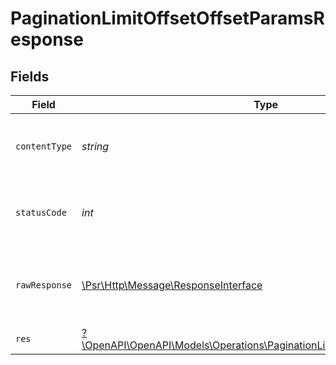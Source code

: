 # PaginationLimitOffsetOffsetParamsResponse


## Fields

| Field                                                                                                                                       | Type                                                                                                                                        | Required                                                                                                                                    | Description                                                                                                                                 |
| ------------------------------------------------------------------------------------------------------------------------------------------- | ------------------------------------------------------------------------------------------------------------------------------------------- | ------------------------------------------------------------------------------------------------------------------------------------------- | ------------------------------------------------------------------------------------------------------------------------------------------- |
| `contentType`                                                                                                                               | *string*                                                                                                                                    | :heavy_check_mark:                                                                                                                          | HTTP response content type for this operation                                                                                               |
| `statusCode`                                                                                                                                | *int*                                                                                                                                       | :heavy_check_mark:                                                                                                                          | HTTP response status code for this operation                                                                                                |
| `rawResponse`                                                                                                                               | [\Psr\Http\Message\ResponseInterface](https://www.php-fig.org/psr/psr-7/#33-psrhttpmessageresponseinterface)                                | :heavy_minus_sign:                                                                                                                          | Raw HTTP response; suitable for custom response parsing                                                                                     |
| `res`                                                                                                                                       | [?\OpenAPI\OpenAPI\Models\Operations\PaginationLimitOffsetOffsetParamsRes](../../Models/Operations/PaginationLimitOffsetOffsetParamsRes.md) | :heavy_minus_sign:                                                                                                                          | OK                                                                                                                                          |
